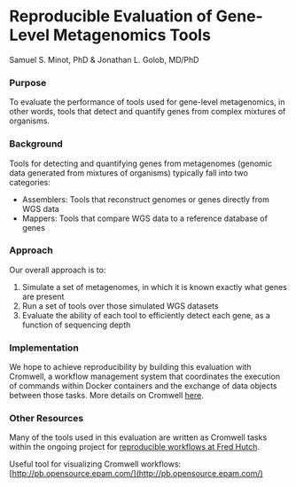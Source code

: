 # Reproducible Evaluation of Gene-Level Metagenomics Tools

Samuel S. Minot, PhD & Jonathan L. Golob, MD/PhD

### Purpose

To evaluate the performance of tools used for gene-level metagenomics, in other
words, tools that detect and quantify genes from complex mixtures of organisms.


### Background

Tools for detecting and quantifying genes from metagenomes (genomic data generated
from mixtures of organisms) typically fall into two categories:

  * Assemblers: Tools that reconstruct genomes or genes directly from WGS data
  * Mappers: Tools that compare WGS data to a reference database of genes


### Approach

Our overall approach is to:

  1) Simulate a set of metagenomes, in which it is known exactly what genes are present
  2) Run a set of tools over those simulated WGS datasets
  3) Evaluate the ability of each tool to efficiently detect each gene, as a function of sequencing depth


### Implementation

We hope to achieve reproducibility by building this evaluation with Cromwell, 
a workflow management system that coordinates the execution of commands within
Docker containers and the exchange of data objects between those tasks. More 
details on Cromwell [here](http://cromwell.readthedocs.io).


### Other Resources

Many of the tools used in this evaluation are written as Cromwell tasks within the ongoing
project for [reproducible workflows at Fred Hutch](https://github.com/FredHutch/reproducible-workflows).

Useful tool for visualizing Cromwell workflows: [http://pb.opensource.epam.com/](http://pb.opensource.epam.com/)
